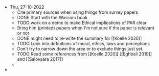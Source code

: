 - Thu, 27-10-2022
	- Cite primary sources when using things from survey papers
	- DONE Start with the Wassom book
	- TODO work on a demo to make Ethical implications of PAR clear
	- Bring him (printed) papers when I'm not sure if the paper is relevant or not
	- DONE might need to re-write the summary for [[Koelle 2020]]
	- TODO Look into definitions of moral, ethics, laws and perceptions
	- Don't try to narrow down the area or to exclude things just yet.
	- TODO Read some references from [[Koelle 2020]] [[Eghbali 2019]] and [[Salovaara 2017]]
	-
-